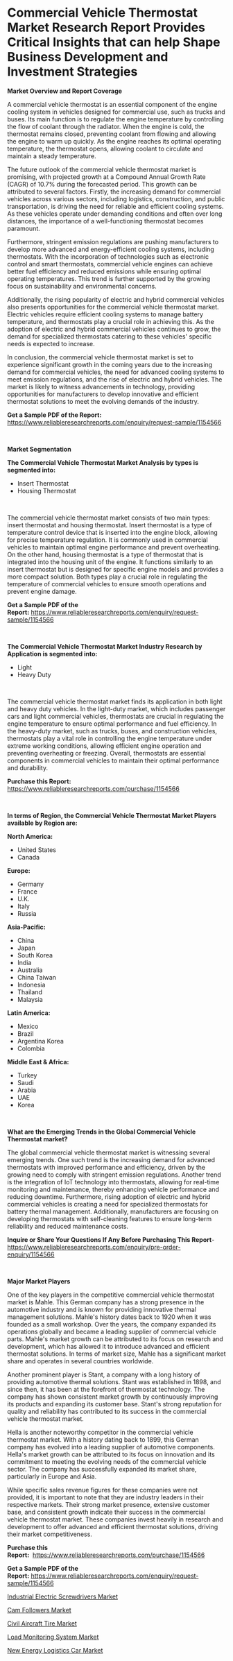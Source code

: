 <p><h1>Commercial Vehicle Thermostat Market Research Report Provides Critical Insights that can help Shape Business Development and Investment Strategies</h1></p><p><strong>Market Overview and Report Coverage</strong></p>
<p><p>A commercial vehicle thermostat is an essential component of the engine cooling system in vehicles designed for commercial use, such as trucks and buses. Its main function is to regulate the engine temperature by controlling the flow of coolant through the radiator. When the engine is cold, the thermostat remains closed, preventing coolant from flowing and allowing the engine to warm up quickly. As the engine reaches its optimal operating temperature, the thermostat opens, allowing coolant to circulate and maintain a steady temperature.</p><p>The future outlook of the commercial vehicle thermostat market is promising, with projected growth at a Compound Annual Growth Rate (CAGR) of 10.7% during the forecasted period. This growth can be attributed to several factors. Firstly, the increasing demand for commercial vehicles across various sectors, including logistics, construction, and public transportation, is driving the need for reliable and efficient cooling systems. As these vehicles operate under demanding conditions and often over long distances, the importance of a well-functioning thermostat becomes paramount.</p><p>Furthermore, stringent emission regulations are pushing manufacturers to develop more advanced and energy-efficient cooling systems, including thermostats. With the incorporation of technologies such as electronic control and smart thermostats, commercial vehicle engines can achieve better fuel efficiency and reduced emissions while ensuring optimal operating temperatures. This trend is further supported by the growing focus on sustainability and environmental concerns.</p><p>Additionally, the rising popularity of electric and hybrid commercial vehicles also presents opportunities for the commercial vehicle thermostat market. Electric vehicles require efficient cooling systems to manage battery temperature, and thermostats play a crucial role in achieving this. As the adoption of electric and hybrid commercial vehicles continues to grow, the demand for specialized thermostats catering to these vehicles' specific needs is expected to increase.</p><p>In conclusion, the commercial vehicle thermostat market is set to experience significant growth in the coming years due to the increasing demand for commercial vehicles, the need for advanced cooling systems to meet emission regulations, and the rise of electric and hybrid vehicles. The market is likely to witness advancements in technology, providing opportunities for manufacturers to develop innovative and efficient thermostat solutions to meet the evolving demands of the industry.</p></p>
<p><strong>Get a Sample PDF of the Report:</strong> <a href="https://www.reliableresearchreports.com/enquiry/request-sample/1154566">https://www.reliableresearchreports.com/enquiry/request-sample/1154566</a></p>
<p>&nbsp;</p>
<p><strong>Market Segmentation</strong></p>
<p><strong>The Commercial Vehicle Thermostat Market Analysis by types is segmented into:</strong></p>
<p><ul><li>Insert Thermostat</li><li>Housing Thermostat</li></ul></p>
<p>&nbsp;</p>
<p><p>The commercial vehicle thermostat market consists of two main types: insert thermostat and housing thermostat. Insert thermostat is a type of temperature control device that is inserted into the engine block, allowing for precise temperature regulation. It is commonly used in commercial vehicles to maintain optimal engine performance and prevent overheating. On the other hand, housing thermostat is a type of thermostat that is integrated into the housing unit of the engine. It functions similarly to an insert thermostat but is designed for specific engine models and provides a more compact solution. Both types play a crucial role in regulating the temperature of commercial vehicles to ensure smooth operations and prevent engine damage.</p></p>
<p><strong>Get a Sample PDF of the Report:</strong>&nbsp;<a href="https://www.reliableresearchreports.com/enquiry/request-sample/1154566">https://www.reliableresearchreports.com/enquiry/request-sample/1154566</a></p>
<p>&nbsp;</p>
<p><strong>The Commercial Vehicle Thermostat Market Industry Research by Application is segmented into:</strong></p>
<p><ul><li>Light</li><li>Heavy Duty</li></ul></p>
<p>&nbsp;</p>
<p><p>The commercial vehicle thermostat market finds its application in both light and heavy duty vehicles. In the light-duty market, which includes passenger cars and light commercial vehicles, thermostats are crucial in regulating the engine temperature to ensure optimal performance and fuel efficiency. In the heavy-duty market, such as trucks, buses, and construction vehicles, thermostats play a vital role in controlling the engine temperature under extreme working conditions, allowing efficient engine operation and preventing overheating or freezing. Overall, thermostats are essential components in commercial vehicles to maintain their optimal performance and durability.</p></p>
<p><strong>Purchase this Report:</strong>&nbsp; <a href="https://www.reliableresearchreports.com/purchase/1154566">https://www.reliableresearchreports.com/purchase/1154566</a></p>
<p>&nbsp;</p>
<p><strong>In terms of Region, the Commercial Vehicle Thermostat Market Players available by Region are:</strong></p>
<p>
    <p> <strong> North America: </strong>
        <ul>
            <li>United States</li>
            <li>Canada</li>
        </ul>
        </p> 
    <p> <strong> Europe: </strong>
        <ul>
            <li>Germany</li>
            <li>France</li>
            <li>U.K.</li>
            <li>Italy</li>
            <li>Russia</li>
        </ul>
        </p> 
    <p> <strong> Asia-Pacific: </strong>
        <ul>
            <li>China</li>
            <li>Japan</li>
            <li>South Korea</li>
            <li>India</li>
            <li>Australia</li>
            <li>China Taiwan</li>
            <li>Indonesia</li>
            <li>Thailand</li>
            <li>Malaysia</li>
        </ul>
        </p> 
    <p> <strong> Latin America: </strong>
        <ul>
            <li>Mexico</li>
            <li>Brazil</li>
            <li>Argentina Korea</li>
            <li>Colombia</li>
        </ul>
        </p> 
    <p> <strong> Middle East & Africa: </strong>
        <ul>
            <li>Turkey</li>
            <li>Saudi</li>
            <li>Arabia</li>
            <li>UAE</li>
            <li>Korea</li>
        </ul>
    </p>
    </p>
<p>&nbsp;</p>
<p><strong>What are the Emerging Trends in the Global Commercial Vehicle Thermostat market?</strong></p>
<p><p>The global commercial vehicle thermostat market is witnessing several emerging trends. One such trend is the increasing demand for advanced thermostats with improved performance and efficiency, driven by the growing need to comply with stringent emission regulations. Another trend is the integration of IoT technology into thermostats, allowing for real-time monitoring and maintenance, thereby enhancing vehicle performance and reducing downtime. Furthermore, rising adoption of electric and hybrid commercial vehicles is creating a need for specialized thermostats for battery thermal management. Additionally, manufacturers are focusing on developing thermostats with self-cleaning features to ensure long-term reliability and reduced maintenance costs.</p></p>
<p><strong>Inquire or Share Your Questions If Any Before Purchasing This Report</strong>- <a href="https://www.reliableresearchreports.com/enquiry/pre-order-enquiry/1154566">https://www.reliableresearchreports.com/enquiry/pre-order-enquiry/1154566</a></p>
<p>&nbsp;</p>
<p><strong>Major Market Players</strong></p>
<p><p>One of the key players in the competitive commercial vehicle thermostat market is Mahle. This German company has a strong presence in the automotive industry and is known for providing innovative thermal management solutions. Mahle's history dates back to 1920 when it was founded as a small workshop. Over the years, the company expanded its operations globally and became a leading supplier of commercial vehicle parts. Mahle's market growth can be attributed to its focus on research and development, which has allowed it to introduce advanced and efficient thermostat solutions. In terms of market size, Mahle has a significant market share and operates in several countries worldwide.</p><p>Another prominent player is Stant, a company with a long history of providing automotive thermal solutions. Stant was established in 1898, and since then, it has been at the forefront of thermostat technology. The company has shown consistent market growth by continuously improving its products and expanding its customer base. Stant's strong reputation for quality and reliability has contributed to its success in the commercial vehicle thermostat market.</p><p>Hella is another noteworthy competitor in the commercial vehicle thermostat market. With a history dating back to 1899, this German company has evolved into a leading supplier of automotive components. Hella's market growth can be attributed to its focus on innovation and its commitment to meeting the evolving needs of the commercial vehicle sector. The company has successfully expanded its market share, particularly in Europe and Asia.</p><p>While specific sales revenue figures for these companies were not provided, it is important to note that they are industry leaders in their respective markets. Their strong market presence, extensive customer base, and consistent growth indicate their success in the commercial vehicle thermostat market. These companies invest heavily in research and development to offer advanced and efficient thermostat solutions, driving their market competitiveness.</p></p>
<p><strong>Purchase this Report:</strong>&nbsp;&nbsp;<a href="https://www.reliableresearchreports.com/purchase/1154566">https://www.reliableresearchreports.com/purchase/1154566</a></p>
<p></p>
<p><strong>Get a Sample PDF of the Report:</strong>&nbsp;<a href="https://www.reliableresearchreports.com/enquiry/request-sample/1154566">https://www.reliableresearchreports.com/enquiry/request-sample/1154566</a></p>
<p><p><a href="https://medium.com/@sarademiri71/industrial-electric-screwdrivers-market-research-report-its-history-and-forecast-2023-to-2030-d4de36d2ceb8">Industrial Electric Screwdrivers Market</a></p><p><a href="https://www.linkedin.com/pulse/cam-followers-market-size-share-global-analysis-report-2023--ko7ne/">Cam Followers Market</a></p><p><a href="https://github.com/melchekhinf/Market-Research-Report-List-1/blob/main/civil-aircraft-tire-market.md">Civil Aircraft Tire Market</a></p><p><a href="https://medium.com/@anilaxhafa2022/load-monitoring-system-market-research-report-its-history-and-forecast-2023-to-2030-0e29d26c1177">Load Monitoring System Market</a></p><p><a href="https://github.com/merzlyukov93/Market-Research-Report-List-1/blob/main/new-energy-logistics-car-market.md">New Energy Logistics Car Market</a></p></p>